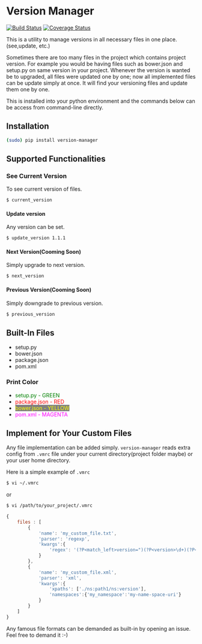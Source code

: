 # Version Manager 
[![Build Status](https://travis-ci.org/javrasya/version-manager.svg)](https://travis-ci.org/javrasya/version-manager) [![Coverage Status](https://coveralls.io/repos/github/javrasya/version-manager/badge.svg?branch=master)](https://coveralls.io/github/javrasya/version-manager?branch=master)

This is a utility to manage versions in all necessary files in one place.(see,update, etc.) 

Sometimes there are too many files in the project which contains project version. For example you would be having files such as bower.json and setup.py on same version in your project. Whenever the version is wanted be to upgraded, all files were updated one by one; now all implemented files can be update simply at once. It will find your versioning files and update them one by one.

This is installed into your python environment and the commands below can be access from command-line directly.

## Installation
```bash
(sudo) pip install version-manager
```


## Supported Functionalities
### See Current Version
To see current version of files.
```bash
$ current_version
```

#### Update version
Any version can be set.
```bash
$ update_version 1.1.1
```

#### Next Version(Cooming Soon)
Simply upgrade to next version.
```bash
$ next_version
```

#### Previous Version(Cooming Soon)
Simply downgrade to previous version.
```bash
$ previous_version
```

## Built-In Files
* setup.py
* bower.json
* package.json
* pom.xml

### Print Color
* <span style="color:green;">setup.py - GREEN</span>
* <span style="color:red;">package.json - RED</span>
* <span style="color:yellow;background-color:grey">bower.json - YELLOW</span>
* <span style="color:magenta;">pom.xml - MAGENTA</span>


## Implement for Your Custom Files

Any file implementation can be added simply. `version-manager` reads extra config from `.vmrc` file under your current directory(project folder maybe) or your user home directory. 

Here is a simple example of `.vmrc`

```bash
$ vi ~/.vmrc
```
or
```bash
$ vi /path/to/your_project/.vmrc
```

```javascript
{
	files : [
		{
            'name': 'my_custom_file.txt',
            'parser': 'regexp',
            'kwargs':{
            	'regex': '(?P<match_left>version=")(?P<version>\d+)(?P<match_right>")'
            }
		},
		{
            'name': 'my_custom_file.xml',
            'parser': 'xml',
            'kwargs':{
            	'xpaths': ['./ns:path1/ns:version'],
            	'namespaces':{'my_namespace':'my-name-space-uri'}
            }
		}		
	]
}
```

Any famous file formats can be demanded as built-in by opening an issue. Feel free to demand it :-)


